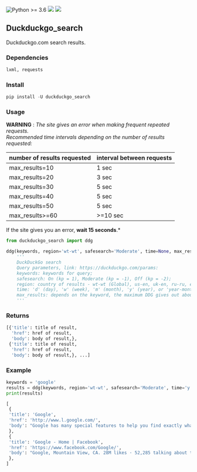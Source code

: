 ![Python >= 3.6](https://img.shields.io/badge/python->=3.6-red.svg) [![](https://badgen.net/github/release/deedy5/duckduckgo_search)](https://github.com/deedy5/duckduckgo_search/releases) [![](https://badge.fury.io/py/duckduckgo-search.svg)](https://pypi.org/project/duckduckgo-search) 
## Duckduckgo_search

Duckduckgo.com search results.

### Dependencies
```python
lxml, requests
```
### Install
```python
pip install -U duckduckgo_search
```

### Usage
**WARNING** : *The site gives an error when making frequent repeated requests.</br>
Recommended time intervals depending on the number of results requested:* </br>

number of results requested | interval between requests |
---------------|---------------------------------------
max_results=10 | 1 sec |
max_results=20 | 3 sec |
max_results=30 | 5 sec |
max_results=40 | 5 sec |
max_results=50 | 5 sec |
max_results>=60 | >=10 sec |

If the site gives you an error, **wait 15 seconds**.*
```python
from duckduckgo_search import ddg

ddg(keywords, region='wt-wt', safesearch='Moderate', time=None, max_results=30, **kwargs):
    '''
    DuckDuckGo search
    Query parameters, link: https://duckduckgo.com/params:
    keywords: keywords for query;
    safesearch: On (kp = 1), Moderate (kp = -1), Off (kp = -2);
    region: country of results - wt-wt (Global), us-en, uk-en, ru-ru, etc.;
    time: 'd' (day), 'w' (week), 'm' (month), 'y' (year), or 'year-month-date..year-month-date';
    max_results: depends on the keyword, the maximum DDG gives out about 200 results.
    '''
```
### Returns
```python
[{'title': title of result,
  'href': href of result,
  'body': body of result,},
 {'title': title of result,
  'href': href of result,
  'body': body of result,}, ...]
```
### Example
```python
keywords = 'google'
results = ddg(keywords, region='wt-wt', safesearch='Moderate', time='y', max_results=2)
print(results)
```
```python
[
 {
 'title': 'Google', 
 'href': 'http://www.l.google.com/', 
 'body': "Google has many special features to help you find exactly what you're looking for. Advertising Programs Business Solutions About Google."
 }, 
 {
 'title': 'Google - Home | Facebook', 
 'href': 'https://www.facebook.com/Google/', 
 'body': "Google, Mountain View, CA. 28M likes · 52,285 talking about this · 611 were here. Organizing the world's information and making it universally accessible... See actions taken by the people who manage and post content. Google Inc. is responsible for this Page."
 },
]
```
